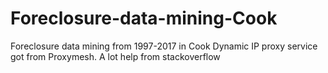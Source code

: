 # Foreclosure-data-mining-Cook
Foreclosure data mining from 1997-2017 in Cook 
Dynamic IP proxy service got from Proxymesh. 
A lot help from stackoverflow
